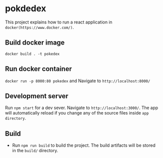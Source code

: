 # pokdedex

This project explains how to run a react application in `docker(https://www.docker.com/)`.

## Build docker image
`docker build . -t pokedex`
## Run docker container
`docker run -p 8000:80 pokedex` and Navigate to `http://localhost:8000/`

## Development server

Run `npm start` for a dev sever. Navigate to `http://localhost:3000/`. The app will automatically reload if you change any of the source files inside `app directory`.

## Build
 * Run `npm run build` to build the project. The build artifacts will be stored in the `build/` directory.
